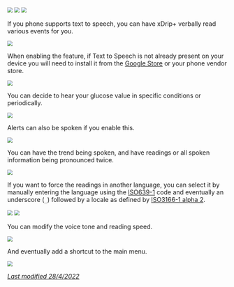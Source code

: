 <img src="../../images/hamburger_menu.png" style="zoom:75%;" />  
<img src="../../images/M-S.png" style="zoom:75%;" />  
<img src="../images/M-S-SR.png" style="zoom:75%;" />

If you phone supports text to speech, you can have xDrip+ verbally read various events for you.

<img src="../images/M-S-SRa.png" style="zoom:75%;" />

When enabling the feature, if Text to Speech is not already present on your device you will need to install it from the [Google Store](https://play.google.com/store/apps/details?id=com.google.android.tts) or your phone vendor store.

<img src="../images/M-S-SRb.png" style="zoom:75%;" />

You can decide to hear your glucose value in specific conditions or periodically.

<img src="../images/M-S-SRc.png" style="zoom:75%;" />

Alerts can also be spoken if you enable this.

<img src="../images/M-S-SRd.png" style="zoom:75%;" />

You can have the trend being spoken, and have readings or all spoken information being pronounced twice.

<img src="../images/M-S-SRe.png" style="zoom:75%;" />

If you want to force the readings in another language, you can select it by manually entering the language using the [ISO639-1](https://en.wikipedia.org/wiki/List_of_ISO_639-1_codes) code and eventually an underscore (`_`) followed by a locale as defined by [ISO3166-1 alpha 2](https://en.wikipedia.org/wiki/ISO_3166-1_alpha-2#Officially_assigned_code_elements).

<img src="../images/M-S-SRf.png" style="zoom:75%;" />

<img src="../images/M-S-SRg.png" style="zoom:75%;" />

You can modify the voice tone and reading speed.

<img src="../images/M-S-SRh.png" style="zoom:75%;" />

And eventually add a shortcut to the main menu.

<img src="../images/M-S-SRi.png" style="zoom:75%;" />

</br>

[*Last modified 28/4/2022*](https://github.com/NightscoutFoundation/xDrip/releases/tag/2022.03.27)
